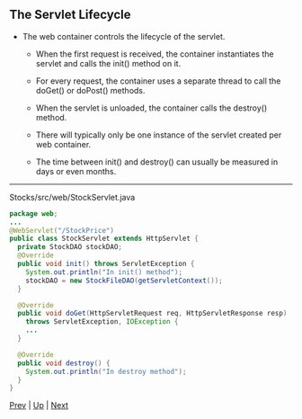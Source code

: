 ## The Servlet Lifecycle

* The web container controls the lifecycle of the servlet.

  * When the first request is received, the container instantiates the servlet and calls the init() method on it.

  * For every request, the container uses a separate thread to call the doGet() or doPost() methods.

  * When the servlet is unloaded, the container calls the destroy() method.

  * There will typically only be one instance of the servlet created per web container.

  * The time between init() and destroy() can usually be measured in days or even months.

<hr>

Stocks/src/web/StockServlet.java

```java
package web;
...
@WebServlet("/StockPrice")
public class StockServlet extends HttpServlet {
  private StockDAO stockDAO;
  @Override
  public void init() throws ServletException {
    System.out.println("In init() method");
    stockDAO = new StockFileDAO(getServletContext());
  }

  @Override
  public void doGet(HttpServletRequest req, HttpServletResponse resp)
    throws ServletException, IOException {
    ...
  }

  @Override
  public void destroy() {
    System.out.println("In destroy method");
  }
}
```

[Prev](02-HttpServlet.md) | [Up](../README.md) | [Next](04-WebServletAnnotation.md)
